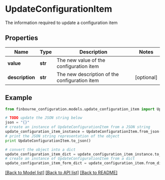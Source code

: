 # UpdateConfigurationItem

The information required to update a configuration item

## Properties
Name | Type | Description | Notes
------------ | ------------- | ------------- | -------------
**value** | **str** | The new value of the configuration item | 
**description** | **str** | The new description of the configuration item | [optional] 

## Example

```python
from finbourne_configuration.models.update_configuration_item import UpdateConfigurationItem

# TODO update the JSON string below
json = "{}"
# create an instance of UpdateConfigurationItem from a JSON string
update_configuration_item_instance = UpdateConfigurationItem.from_json(json)
# print the JSON string representation of the object
print UpdateConfigurationItem.to_json()

# convert the object into a dict
update_configuration_item_dict = update_configuration_item_instance.to_dict()
# create an instance of UpdateConfigurationItem from a dict
update_configuration_item_form_dict = update_configuration_item.from_dict(update_configuration_item_dict)
```
[[Back to Model list]](../README.md#documentation-for-models) [[Back to API list]](../README.md#documentation-for-api-endpoints) [[Back to README]](../README.md)


